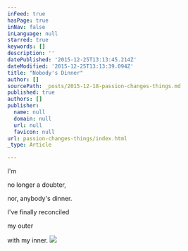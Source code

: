 ```yaml
---
inFeed: true
hasPage: true
inNav: false
inLanguage: null
starred: true
keywords: []
description: ''
datePublished: '2015-12-25T13:13:45.214Z'
dateModified: '2015-12-25T13:13:39.094Z'
title: "Nobody's Dinner"
author: []
sourcePath: _posts/2015-12-18-passion-changes-things.md
published: true
authors: []
publisher:
  name: null
  domain: null
  url: null
  favicon: null
url: passion-changes-things/index.html
_type: Article

---
```

I'm 

no longer 
a doubter, 

nor,
anybody's dinner. 

I've finally reconciled 

my outer 

with my inner.
![](https://s3-us-west-2.amazonaws.com/the-grid-img/p/a0b10776c64d2e5af635973f083b301921c53f70.jpg)